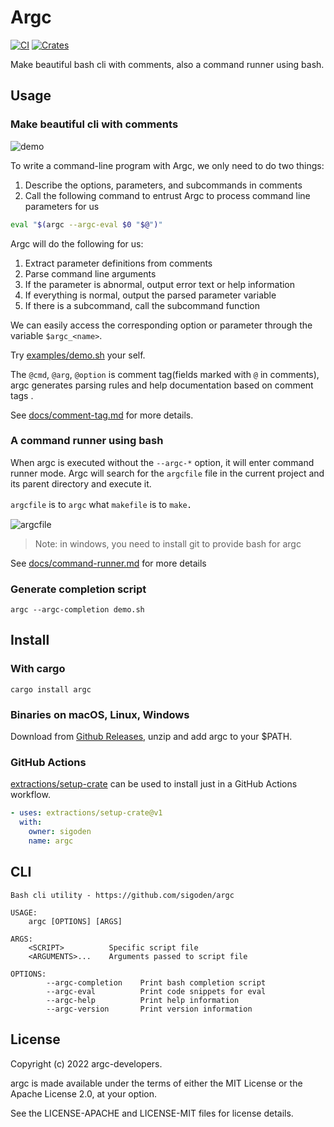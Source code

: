 # Argc

[![CI](https://github.com/sigoden/argc/actions/workflows/ci.yaml/badge.svg)](https://github.com/sigoden/argc/actions/workflows/ci.yaml)
[![Crates](https://img.shields.io/crates/v/argc.svg)](https://crates.io/crates/argc)

Make beautiful bash cli with comments, also a command runner using bash.

## Usage

### Make beautiful cli with comments

![demo](https://user-images.githubusercontent.com/4012553/181145104-ee9220e2-ecfc-4f6c-8ad9-89c765ebe498.gif)

To write a command-line program with Argc, we only need to do two things:

1. Describe the options, parameters, and subcommands in comments
2. Call the following command to entrust Argc to process command line parameters for us


```sh
eval "$(argc --argc-eval $0 "$@")"
```

Argc will do the following for us:

1. Extract parameter definitions from comments
2. Parse command line arguments
3. If the parameter is abnormal, output error text or help information
4. If everything is normal, output the parsed parameter variable
5. If there is a subcommand, call the subcommand function

We can easily access the corresponding option or parameter through the variable `$argc_<name>`.

Try [examples/demo.sh](examples/demo.sh) your self.


The `@cmd`, `@arg`, `@option` is comment tag(fields marked with `@` in comments), argc generates parsing rules and help documentation based on comment tags .

See [docs/comment-tag.md](docs/comment-tag.md) for more details.


### A command runner using bash

When argc is executed without the `--argc-*` option, it will enter command runner mode. Argc will search for the `argcfile` file in the current project and its parent directory and execute it.

`argcfile` is to `argc` what `makefile` is to `make`．

![argcfile](https://user-images.githubusercontent.com/4012553/181147199-3c56e865-4057-48c6-b9d7-f8d594ffd49e.gif)

> Note: in windows, you need to install git to provide bash for argc

See [docs/command-runner.md](docs/command-runner.md) for more details


### Generate completion script

```
argc --argc-completion demo.sh
```

## Install

### With cargo

```
cargo install argc
```

### Binaries on macOS, Linux, Windows

Download from [Github Releases](https://github.com/sigoden/argc/releases), unzip and add argc to your $PATH.

### GitHub Actions

[extractions/setup-crate](https://github.com/marketplace/actions/setup-just) can be used to install just in a GitHub Actions workflow.

```yaml
- uses: extractions/setup-crate@v1
  with:
    owner: sigoden
    name: argc
```

## CLI

```
Bash cli utility - https://github.com/sigoden/argc

USAGE:
    argc [OPTIONS] [ARGS]

ARGS:
    <SCRIPT>          Specific script file
    <ARGUMENTS>...    Arguments passed to script file

OPTIONS:
        --argc-completion    Print bash completion script
        --argc-eval          Print code snippets for eval
        --argc-help          Print help information
        --argc-version       Print version information
```

## License

Copyright (c) 2022 argc-developers.

argc is made available under the terms of either the MIT License or the Apache License 2.0, at your option.

See the LICENSE-APACHE and LICENSE-MIT files for license details.